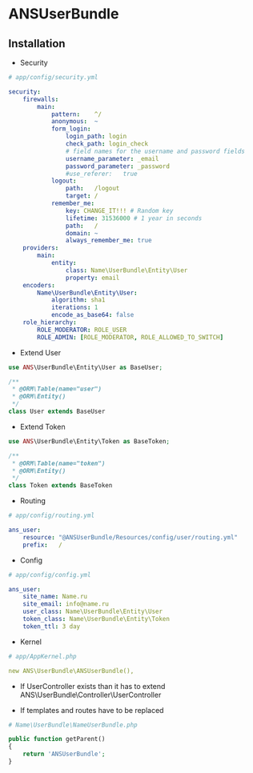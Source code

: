 ANSUserBundle
===============

## Installation

- Security
``` yaml
# app/config/security.yml

security:
    firewalls:
        main:
            pattern:	^/
            anonymous:	~
            form_login:
                login_path:	login
                check_path:	login_check
                # field names for the username and password fields
                username_parameter: _email
                password_parameter: _password
                #use_referer:	true
            logout:
                path:	/logout
                target:	/
            remember_me:
                key: CHANGE_IT!!! # Random key
                lifetime: 31536000 # 1 year in seconds
                path:	/
                domain:	~
                always_remember_me: true
    providers:
        main:
            entity:
                class: Name\UserBundle\Entity\User
                property: email
    encoders:
        Name\UserBundle\Entity\User:
            algorithm: sha1
            iterations: 1
            encode_as_base64: false
    role_hierarchy:
        ROLE_MODERATOR:	ROLE_USER
        ROLE_ADMIN:	[ROLE_MODERATOR, ROLE_ALLOWED_TO_SWITCH]
```

- Extend User
``` php
use ANS\UserBundle\Entity\User as BaseUser;

/**
 * @ORM\Table(name="user")
 * @ORM\Entity()
 */
class User extends BaseUser
```

- Extend Token
``` php
use ANS\UserBundle\Entity\Token as BaseToken;

/**
 * @ORM\Table(name="token")
 * @ORM\Entity()
 */
class Token extends BaseToken
```

- Routing
``` yaml
# app/config/routing.yml

ans_user:
    resource: "@ANSUserBundle/Resources/config/user/routing.yml"
    prefix:   /
```

- Config
``` yaml
# app/config/config.yml

ans_user:
    site_name: Name.ru
    site_email: info@name.ru
    user_class: Name\UserBundle\Entity\User
    token_class: Name\UserBundle\Entity\Token
    token_ttl: 3 day
```

- Kernel
``` yaml
# app/AppKernel.php

new ANS\UserBundle\ANSUserBundle(),
```

- If UserController exists than it has to extend ANS\UserBundle\Controller\UserController

- If templates and routes have to be replaced
``` php
# Name\UserBundle\NameUserBundle.php

public function getParent()
{
    return 'ANSUserBundle';
}
```

